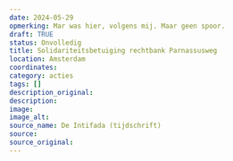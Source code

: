 ```yaml
---
date: 2024-05-29
opmerking: Mar was hier, volgens mij. Maar geen spoor. 
draft: TRUE
status: Onvolledig
title: Solidariteitsbetuiging rechtbank Parnassusweg
location: Amsterdam
coordinates: 
category: acties
tags: []
description_original: 
description: 
image: 
image_alt: 
source_name: De Intifada (tijdschrift)
source: 
source_original: 
---
```


